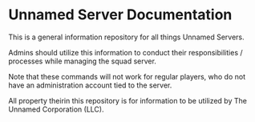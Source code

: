 # Unnamed Server Documentation

This is a general information repository for all things Unnamed Servers. 

Admins should utilize this information to conduct their responsibilities / processes while managing the squad server. 

Note that these commands will not work for regular players, who do not have an administration account tied to the server.

All property theirin this repository is for information to be utilized by The Unnamed Corporation (LLC). 

